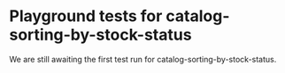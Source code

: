 # Playground tests for catalog-sorting-by-stock-status
We are still awaiting the first test run for catalog-sorting-by-stock-status.
